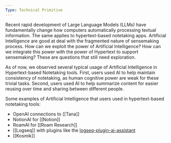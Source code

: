 ```yaml
---
Type: Technical Primitive
---
```


Recent rapid development of Large Language Models (LLMs) have fundamentally change how computers automatically processing textual information. The same applies to hypertext-based notetaking apps. Artificial Intelligence are good at deal with the fragmented nature of sensemaking process. How can we exploit the power of Artificial Intelligence? How can we integrate this power with the power of Hypertext to support sensemaking? These are questions that still need exploration.

As of now, we observed several typical usage of Artificial Intelligence in Hypertext-based Notetaking tools. First, users used AI to help maintain consistency of notetaking, as human cognitive power are weak for these trivial tasks. Second, users used AI to help summarize content for easier reusing over time and sharing between different people.


Some examples of Artificial Intelligence that users used in hypertext-based notetaking tools:
- OpenAI connections to [[Tana]]
- NotionAI for [[Notion]]
- RoamAI for [[Roam Research]]
- [[Logseq]] with plugins like the [logseq-plugin-ai-assistant](https://github.com/ahonn/logseq-plugin-ai-assistant)
- [[Kosmik]]
